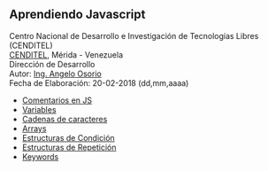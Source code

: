 ## Aprendiendo Javascript
Centro Nacional de Desarrollo e Investigación de Tecnologías Libres (CENDITEL) <br>
[CENDITEL](https://www.cenditel.gob.ve/), Mérida - Venezuela<br>
Dirección de Desarrollo<br>
Autor: [Ing. Angelo Osorio](https://twitter.com/Engel_PAIN)<br>
Fecha de Elaboración: 20-02-2018 (dd,mm,aaaa)

* [Comentarios en JS](./00-comentarios.js)
* [Variables](./01-variables.js)
* [Cadenas de caracteres](./02-cadenas.js)
* [Arrays](./03-arrays.js)
* [Estructuras de Condición](./04-estructurasCondicionales.js)
* [Estructuras de Repetición](./05-estructurasRepetitivas.js)
* [Keywords](./06-keywors.js)